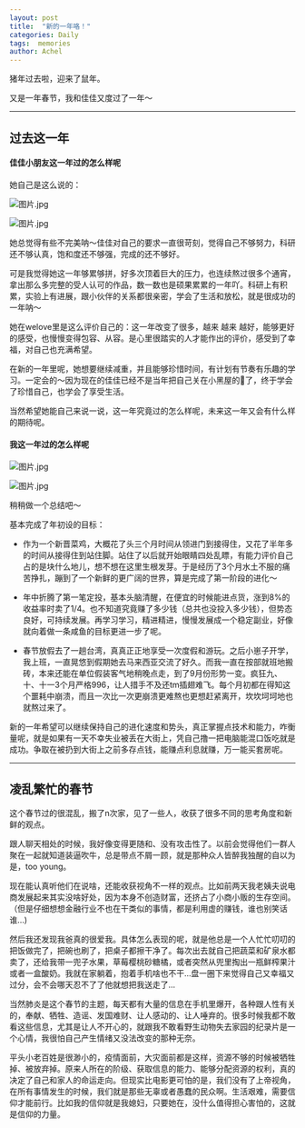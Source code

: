 ```yaml
---
layout: post
title:  "新的一年咯！"
categories: Daily
tags:  memories
author: Achel
---
```


猪年过去啦，迎来了鼠年。

又是一年春节，我和佳佳又度过了一年～

---

## 过去这一年

#### 佳佳小朋友这一年过的怎么样呢

她自己是这么说的：

![图片.jpg](/pic/20200125-jj2019.jpg)

![图片.jpg](/pic/20200125-jj2020.jpg)

她总觉得有些不完美呐～佳佳对自己的要求一直很苛刻，觉得自己不够努力，科研还不够认真，饱和度还不够强，完成的还不够好。

可是我觉得她这一年够累够拼，好多次顶着巨大的压力，也连续熬过很多个通宵，拿出那么多完整的受人认可的作品，数一数也是硕果累累的一年吖。科研上有积累，实验上有进展，跟小伙伴的关系都很亲密，学会了生活和放松，就是很成功的一年呐～

她在welove里是这么评价自己的：这一年改变了很多，越来 越来 越好，能够更好的感受，也慢慢变得包容、从容。是心里很踏实的人才能作出的评价，感受到了幸福，对自己也充满希望。

在新的一年里呢，她想要继续减重，并且能够珍惜时间，有计划有节奏有乐趣的学习。一定会的～因为现在的佳佳已经不是当年把自己关在小黑屋的🐫了，终于学会了珍惜自己，也学会了享受生活。

当然希望她能自己来说一说，这一年究竟过的怎么样呢，未来这一年又会有什么样的期待呢。

#### 我这一年过的怎么样呢

![图片.jpg](/pic/20200125-zn2019.jpg)

![图片.jpg](/pic/20200125-zn2020.jpg)

稍稍做一个总结吧～

基本完成了年初设的目标：

  - 作为一个新晋菜鸡，大概花了头三个月时间从领进门到接得住，又花了半年多的时间从接得住到站住脚。站住了以后就开始眼睛四处乱瞟，有能力评价自己占的是块什么地儿，想不想在这里生根发芽。于是经历了3个月水土不服的痛苦挣扎，蹦到了一个新鲜的更广阔的世界，算是完成了第一阶段的进化～

  - 年中折腾了第一笔定投，基本头脑清醒，在便宜的时候能进点货，涨到8%的收益率时卖了1/4。也不知道究竟赚了多少钱（总共也没投入多少钱），但势态良好，可持续发展。再学习学习，精进精进，慢慢发展成一个稳定副业，好像就向着做一条咸鱼的目标更进一步了呢。

  - 春节放假去了一趟台湾，真真正正地享受一次度假和游玩。之后小崽子开学，我上班，一直晃悠到假期她去马来西亚交流了好久。而我一直在按部就班地搬砖，本来还能在单位假装客气地稍晚点走，到了9月份形势一变。疯狂九、十、十一3个月严格996，让人措手不及还tm插翅难飞。每个月初都在得知这个噩耗中崩溃，而且一次比一次更崩溃更难熬也更想赶紧离开，坎坎坷坷地也就熬过来了。

新的一年希望可以继续保持自己的进化速度和势头，真正掌握点技术和能力，咋衡量呢，就是如果有一天不幸失业被丢在大街上，凭自己撸一把电脑能混口饭吃就是成功。争取在被扔到大街上之前多存点钱，能赚点利息就赚，万一能买套房呢。

---

## 凌乱繁忙的春节

这个春节过的很混乱，搬了n次家，见了一些人，收获了很多不同的思考角度和新鲜的观点。

跟人聊天相处的时候，我好像变得更随和、没有攻击性了。以前会觉得他们一群人聚在一起就知道装逼吹牛，总是带点不屑一顾，就是那种众人皆醉我独醒的自以为是，too young。

现在能认真听他们在说啥，还能收获视角不一样的观点。比如前两天我老姨夫说电商发展起来其实没啥好处，因为本身不创造财富，还挤占了小商小贩的生存空间。（但是仔细想想金融行业不也在干类似的事情，都是利用虚的赚钱，谁也别笑话谁...)

然后我还发现我爸真的很爱我。具体怎么表现的呢，就是他总是一个人忙忙叨叨的把饭做完了，把碗也刷了，把桌子都擦干净了。每次出去就自己把蔬菜和矿泉水都卖了，还给我带一兜子水果，草莓樱桃砂糖橘，或者突然从兜里掏出一瓶鲜榨果汁或者一盒酸奶。我就在家躺着，抱着手机啥也不干...盘一圈下来觉得自己又幸福又过分，会不会哪天忍不了了他就想把我送走了...

当然肺炎是这个春节的主题，每天都有大量的信息在手机里爆开，各种跟人性有关的，奉献、牺牲、造谣、发国难财、让人感动的、让人唾弃的。很多时候我都不敢看这些信息，尤其是让人不开心的，就跟我不敢看野生动物失去家园的纪录片是一个心情，我很怕自己产生情绪又没法改变的那种无奈。

平头小老百姓是很渺小的，疫情面前，大灾面前都是这样，资源不够的时候被牺牲掉、被放弃掉。原来人所在的阶级、获取信息的能力、能够分配资源的权利，真的决定了自己和家人的命运走向。但现实比电影更可怕的是，我们没有了上帝视角，在所有事情发生的时候，我们就是那些无辜或者愚蠢的民众啊。生活艰难，需要信仰才能前行。比如我的信仰就是我媳妇，只要她在，没什么值得担心害怕的，这就是信仰的力量。
